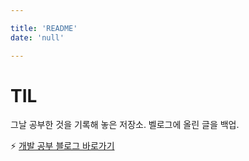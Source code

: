 ```yaml
---

title: 'README'
date: 'null'

---
```


# TIL
그날 공부한 것을 기록해 놓은 저장소.
벨로그에 올린 글을 백업.

⚡️ [개발 공부 블로그 바로가기](https://velog.io/@mkdavdi123)
